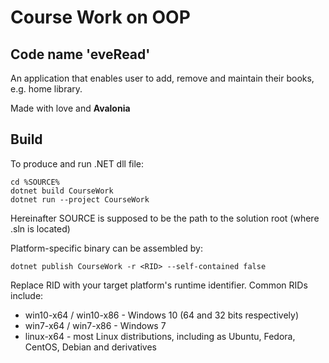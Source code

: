 # Course Work on OOP
## Code name 'eveRead'
An application that enables user to add, remove and maintain their books, e.g. home library.

Made with love and **Avalonia**

## Build
To produce and run .NET dll file:
```
cd %SOURCE%
dotnet build CourseWork
dotnet run --project CourseWork
```
Hereinafter SOURCE is supposed to be the path to the solution root (where .sln is located)

Platform-specific binary can be assembled by:
```
dotnet publish CourseWork -r <RID> --self-contained false
```
Replace RID with your target platform's runtime identifier.
Common RIDs include:
- win10-x64 / win10-x86 - Windows 10 (64 and 32 bits respectively)
- win7-x64 / win7-x86 - Windows 7
- linux-x64 - most Linux distributions, including as Ubuntu, Fedora, CentOS, Debian and derivatives